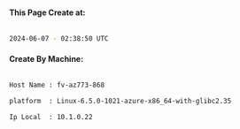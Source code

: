 
   
#### This Page Create at:

```bash

2024-06-07 - 02:38:50 UTC

```

#### Create By Machine:

```bash

Host Name : fv-az773-868

platform  : Linux-6.5.0-1021-azure-x86_64-with-glibc2.35

Ip Local  : 10.1.0.22

```


